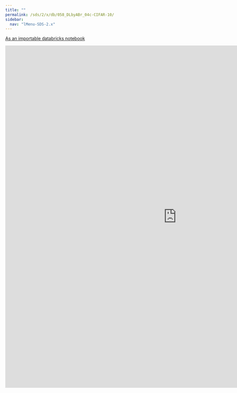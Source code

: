 ```yaml
---
title: ""
permalink: /sds/2/x/db/058_DLbyABr_04c-CIFAR-10/
sidebar:
  nav: "lMenu-SDS-2.x"
---
```


[As an importable databricks notebook](https://lamastex.github.io/scalable-data-science/sds/2/x/db/058_DLbyABr_04c-CIFAR-10.html)

<iframe src="https://lamastex.github.io/scalable-data-science/sds/2/x/db/058_DLbyABr_04c-CIFAR-10" width="1080" height="1080" frameborder="0"></iframe>
